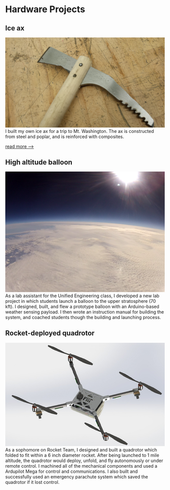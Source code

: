 # Hardware Projects

## Ice ax
<div class="proj_outer">
    <div class="proj_image_div"><img src="../assets/images/ice_ax/head_pins.jpg"></div>
    <div class="proj_text">
I built my own ice ax for a trip to Mt. Washington. The ax is constructed from steel and poplar, and is reinforced with composites.

[read more -->](project_pages/ice_ax.md)
    </div>
</div>


## High altitude balloon
<div class="proj_outer">
    <div class="proj_image_div"><img src="../assets/images/unified_balloon.bmp"></div>
    <div class="proj_text">
As a lab assistant for the Unified Engineering class, I developed a new lab project in which students launch a balloon to the upper stratosphere (70 kft). I designed, built, and flew a prototype balloon with an Arduino-based weather sensing payload. I then wrote an instruction manual for building the system, and coached students though the building and launching process.
    </div>
</div>


## Rocket-deployed quadrotor
<div class="proj_outer">
    <div class="proj_image_div"><img src="../assets/images/rt_quad.jpg"></div>
    <div class="proj_text">
As a sophomore on Rocket Team, I designed and built a quadrotor which folded to fit within a 6 inch diameter rocket. After being launched to 1 mile altitude, the quadrotor would deploy, unfold, and fly autonomously or under remote control. I machined all of the mechanical components and used a Ardupilot Mega for control and communications. I also built and successfully used an emergency parachute system which saved the quadrotor if it lost control.
    </div>
</div>
